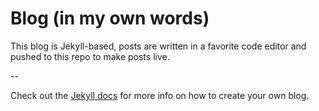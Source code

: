 # Blog (in my own words)

This blog is Jekyll-based, posts are written in a favorite code editor and pushed to this repo to make posts live.

--

Check out the [Jekyll docs][jekyll-docs] for more info on how to create your own blog.

[jekyll-docs]: https://jekyllrb.com/docs/home
